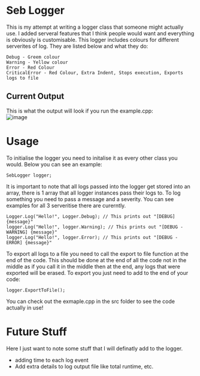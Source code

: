 # Seb Logger  
  
This is my attempt at writing a logger class that someone might actually use. I added serveral features that I think people would want and everything is obviously
is customisable. This logger includes colours for different serverites of log. They are listed below and what they do:  
  
```
Debug - Greem colour
Warning - Yellow colour
Error - Red Colour
CriticalError - Red Colour, Extra Indent, Stops execution, Exports logs to file
```
## Current Output
This is what the output will look if you run the example.cpp:  
![image](https://github.com/SebastianS13/Logger/assets/50264212/dccbf6fa-5e58-494d-9027-d25841925d73)

# Usage  
  
To initialise the logger you need to initalise it as every other class you would. Below you can see an example:  
```
SebLogger logger;
```
  
It is important to note that all logs passed into the logger get stored into an array, there is 1 array that all logger instances pass their logs to. To log something you need to pass a message and a severity. You can see examples for all 3 serveritise there are curerntly.  
```
Logger.Log("Hello!", Logger.Debug); // This prints out "[DEBUG] {message}"
logger.Log("Hello!", logger.Warning); // This prints out "[DEBUG - WARNING] {message}"
logger.Log("Hello!", logger.Error); // This prints out "[DEBUG - ERROR] {message}"
```  

To export all logs to a file you need to call the export to file function at the end of the code. This should be done at the end of all the code not in the middle as if you call it in the middle then at the end, any logs that were exported will be erased. To export you just need to add to the end of your code: 
```
logger.ExportToFile();
```

You can check out the exmaple.cpp in the src folder to see the code actually in use!

# Future Stuff

Here I just want to note some stuff that I will definatly add to the logger.
- adding time to each log event
- Add extra details to log output file like total runtime, etc.
